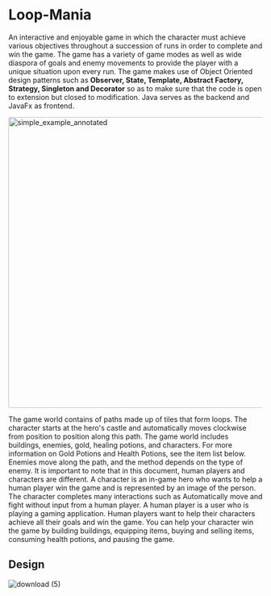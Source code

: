 # Loop-Mania

An interactive and enjoyable game in which the character must achieve various objectives throughout a succession of runs in order to complete and win the game. The game has a variety of game modes as well as wide diaspora of goals and enemy movements to provide the player with a unique situation upon every run. The game makes use of Object Oriented design patterns such as **Observer, State, Template, Abstract Factory, Strategy, Singleton and Decorator** so as to make sure that the code is open to extension but closed to modification. Java serves as the backend and JavaFx as frontend.

<img width="577" alt="simple_example_annotated" src="https://user-images.githubusercontent.com/50875291/179395925-fea89ff6-5d19-44e3-8415-fd24f318edbe.png">

The game world contains of paths made up of tiles that form loops. The character starts at the hero's castle and automatically moves clockwise from position to position along this path. The game world includes buildings, enemies, gold, healing potions, and characters. For more information on Gold Potions and Health Potions, see the item list below. Enemies  move along the path, and the method  depends on the type of enemy. It is important to note that in this document, human players and characters are different. A character is an in-game hero who wants to help a human player win the game and is represented by an image of the person. The character completes many interactions such as Automatically move and fight without input from a human player. A human player is a user who is playing a gaming application. Human players want to help their characters achieve all their goals and win the game. You can help your character win the game by building buildings, equipping items, buying and selling items, consuming health potions, and pausing the game.

## Design

![download (5)](https://user-images.githubusercontent.com/50875291/179396275-9d3bd8b3-0fc7-4f7f-9865-6cb15bd5a082.png)
